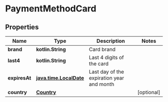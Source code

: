 
# PaymentMethodCard

## Properties
Name | Type | Description | Notes
------------ | ------------- | ------------- | -------------
**brand** | **kotlin.String** | Card brand | 
**last4** | **kotlin.String** | Last 4 digits of the card | 
**expiresAt** | [**java.time.LocalDate**](java.time.LocalDate.md) | Last day of the expiration year and month | 
**country** | [**Country**](Country.md) |  |  [optional]



